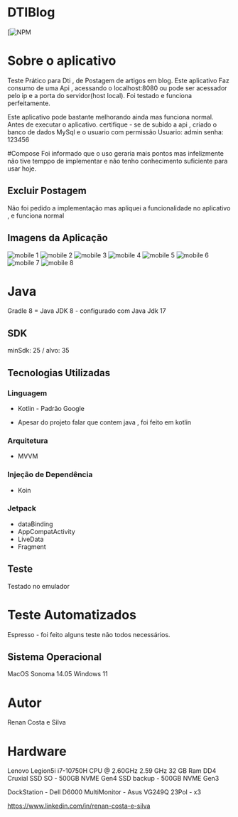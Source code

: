 # DTIBlog
[![NPM](https://github.com/RenanCostaSilva/DTIBlog/blob/master/LICENSE)

# Sobre o aplicativo
Teste Prático para Dti , de Postagem de artigos em blog. Este aplicativo Faz consumo de uma Api , acessando o localhost:8080 ou  pode ser acessador pelo ip e a porta 
do servidor(host local). Foi testado e funciona perfeitamente.

Este aplicativo pode bastante melhorando ainda  mas funciona normal. Antes de executar o aplicativo. certifique - se de subido a api , criado o banco de dados MySql e o usuario com permissão
Usuario: admin
senha: 123456

#Compose
Foi informado que o uso geraria mais pontos mas infelizmente não tive temppo de implementar e não tenho conhecimento suficiente
para usar hoje.

## Excluir Postagem
Não foi pedido a implementação mas apliquei a funcionalidade no aplicativo , e funciona normal

## Imagens da Aplicação
![mobile 1](https://github.com/RenanCostaSilva/DTIBlog/blob/main/1.png)
![mobile 2](https://github.com/RenanCostaSilva/DTIBlog/blob/main/1a.png)
![mobile 3](https://github.com/RenanCostaSilva/DTIBlog/blob/main/3.png)
![mobile 4](https://github.com/RenanCostaSilva/DTIBlog/blob/main/4.png)
![mobile 5](https://github.com/RenanCostaSilva/DTIBlog/blob/main/5.png)
![mobile 6](https://github.com/RenanCostaSilva/DTIBlog/blob/main/6.png)
![mobile 7](https://github.com/RenanCostaSilva/DTIBlog/blob/main/7.png)
![mobile 8](https://github.com/RenanCostaSilva/DTIBlog/blob/main/8.png)

# Java
 Gradle 8 = Java JDK 8  - configurado com Java Jdk 17

## SDK
minSdk: 25 / alvo: 35

## Tecnologias Utilizadas

### Linguagem
- Kotlin - Padrão Google
* Apesar do projeto falar que contem java , foi feito em kotlin

### Arquitetura
- MVVM 

### Injeção de Dependência
- Koin

### Jetpack
- dataBinding 
- AppCompatActivity
- LiveData
- Fragment

## Teste
Testado no emulador

# Teste Automatizados
Espresso - foi feito alguns teste não todos necessários.

## Sistema Operacional
MacOS Sonoma 14.05
Windows 11

# Autor
Renan Costa e Silva

# Hardware
Lenovo Legion5i
i7-10750H CPU @ 2.60GHz   2.59 GHz
32 GB Ram DD4 Cruxial
SSD SO - 500GB NVME Gen4
SSD backup - 500GB NVME Gen3

DockStation - Dell D6000
MultiMonitor - Asus VG249Q 23Pol - x3

https://www.linkedin.com/in/renan-costa-e-silva
